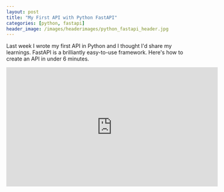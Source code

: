 ```yaml
---
layout: post
title: "My First API with Python FastAPI"
categories: [python, fastapi]
header_image: /images/headerimages/python_fastapi_header.jpg
---
```


Last week I wrote my first API in Python and I thought I'd share my learnings. FastAPI is a brilliantly easy-to-use framework. Here's how to create an API in under 6 minutes.


<iframe width="560" height="315" src="https://www.youtube.com/embed/p9PQv--OEFM" title="YouTube video player" frameborder="0" allow="accelerometer; autoplay; clipboard-write; encrypted-media; gyroscope; picture-in-picture" allowfullscreen></iframe>